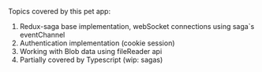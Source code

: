Topics covered by this pet app:
1) Redux-saga base implementation, webSocket connections using saga`s eventChannel
2) Authentication implementation (cookie session)
3) Working with Blob data using fileReader api
4) Partially covered by Typescript (wip: sagas)
